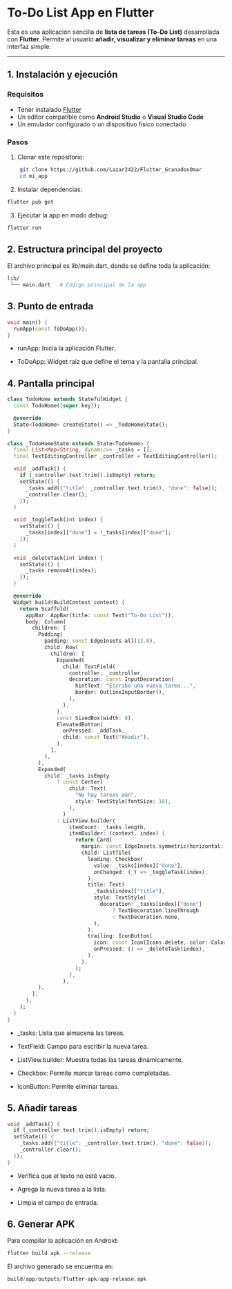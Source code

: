 # To-Do List App en Flutter

Esta es una aplicación sencilla de **lista de tareas (To-Do List)** desarrollada con **Flutter**. Permite al usuario **añadir, visualizar y eliminar tareas** en una interfaz simple.

---

## 1. Instalación y ejecución

### Requisitos
- Tener instalado [Flutter](https://docs.flutter.dev/get-started/install)
- Un editor compatible como **Android Studio** o **Visual Studio Code**
- Un emulador configurado o un dispositivo físico conectado

### Pasos

1. Clonar este repositorio:
``` bash
    git clone https://github.com/Lazar2422/Flutter_GranadosOmar
    cd mi_app
```
2. Instalar dependencias:
``` bash
flutter pub get
```
3. Ejecutar la app en modo debug:
``` bash
flutter run
```
## 2. Estructura principal del proyecto

El archivo principal es lib/main.dart, donde se define toda la aplicación:
``` bash
lib/
 └── main.dart   # Código principal de la app
```
## 3. Punto de entrada
``` dart
void main() {
  runApp(const ToDoApp());
}
```
- runApp: Inicia la aplicación Flutter.

- ToDoApp: Widget raíz que define el tema y la pantalla principal.

## 4. Pantalla principal
``` dart
class TodoHome extends StatefulWidget {
  const TodoHome({super.key});

  @override
  State<TodoHome> createState() => _TodoHomeState();
}

class _TodoHomeState extends State<TodoHome> {
  final List<Map<String, dynamic>> _tasks = [];
  final TextEditingController _controller = TextEditingController();

  void _addTask() {
    if (_controller.text.trim().isEmpty) return;
    setState(() {
      _tasks.add({"title": _controller.text.trim(), "done": false});
      _controller.clear();
    });
  }

  void _toggleTask(int index) {
    setState(() {
      _tasks[index]["done"] = !_tasks[index]["done"];
    });
  }

  void _deleteTask(int index) {
    setState(() {
      _tasks.removeAt(index);
    });
  }

  @override
  Widget build(BuildContext context) {
    return Scaffold(
      appBar: AppBar(title: const Text("To-Do List")),
      body: Column(
        children: [
          Padding(
            padding: const EdgeInsets.all(12.0),
            child: Row(
              children: [
                Expanded(
                  child: TextField(
                    controller: _controller,
                    decoration: const InputDecoration(
                      hintText: "Escribe una nueva tarea...",
                      border: OutlineInputBorder(),
                    ),
                  ),
                ),
                const SizedBox(width: 8),
                ElevatedButton(
                  onPressed: _addTask,
                  child: const Text("Añadir"),
                ),
              ],
            ),
          ),
          Expanded(
            child: _tasks.isEmpty
                ? const Center(
                    child: Text(
                      "No hay tareas aún",
                      style: TextStyle(fontSize: 18),
                    ),
                  )
                : ListView.builder(
                    itemCount: _tasks.length,
                    itemBuilder: (context, index) {
                      return Card(
                        margin: const EdgeInsets.symmetric(horizontal: 12, vertical: 6),
                        child: ListTile(
                          leading: Checkbox(
                            value: _tasks[index]["done"],
                            onChanged: (_) => _toggleTask(index),
                          ),
                          title: Text(
                            _tasks[index]["title"],
                            style: TextStyle(
                              decoration: _tasks[index]["done"]
                                  ? TextDecoration.lineThrough
                                  : TextDecoration.none,
                            ),
                          ),
                          trailing: IconButton(
                            icon: const Icon(Icons.delete, color: Colors.red),
                            onPressed: () => _deleteTask(index),
                          ),
                        ),
                      );
                    },
                  ),
          ),
        ],
      ),
    );
  }
}
```

- _tasks: Lista que almacena las tareas.

- TextField: Campo para escribir la nueva tarea.

- ListView.builder: Muestra todas las tareas dinámicamente.

- Checkbox: Permite marcar tareas como completadas.

- IconButton: Permite eliminar tareas.

## 5. Añadir tareas
``` dart
void _addTask() {
  if (_controller.text.trim().isEmpty) return;
  setState(() {
    _tasks.add({"title": _controller.text.trim(), "done": false});
    _controller.clear();
  });
}
```
- Verifica que el texto no esté vacío.

- Agrega la nueva tarea a la lista.

- Limpia el campo de entrada.

## 6. Generar APK
Para compilar la aplicación en Android:
``` bash
flutter build apk --release
```
El archivo generado se encuentra en:
``` swift
build/app/outputs/flutter-apk/app-release.apk
```
